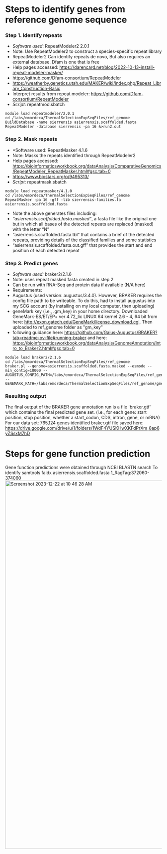 # Steps to identify genes from reference genome sequence 

### Step 1. Identify repeats
- *Software used*: RepeatModeler2 2.0.1
- Note: Use RepeatModeler2 to construct a species-specific repeat library 
- RepeatModeler2 Can identify repeats de novo, But also requires an external database. Dfam is one that is free
- Help pages accessed: https://darencard.net/blog/2022-10-13-install-repeat-modeler-masker/
- https://github.com/Dfam-consortium/RepeatModeler
- https://weatherby.genetics.utah.edu/MAKER/wiki/index.php/Repeat_Library_Construction-Basic
- Interpret results from repeat modeler: https://github.com/Dfam-consortium/RepeatModeler
- *Script*: repeatmod.sbatch

```
module load repeatmodeler/2.0.1
cd /labs/emordeca/ThermalSelectionExpSeqFiles/ref_genome
BuildDatabase -name sierrensis asierrensis.scaffolded.fasta
RepeatModeler -database sierrensis -pa 16 &>run2.out
```


### Step 2. Mask repeats
- *Software used: RepeatMasker 4.1.6
- Note: Masks the repeats identified through RepeatModeler2
- Help pages accessed: https://bioinformaticsworkbook.org/dataAnalysis/ComparativeGenomics/RepeatModeler_RepeatMasker.html#gsc.tab=0
- https://www.biostars.org/p/9495313/ 
- *Script*: repeatmask.sbatch
  
```
module load repeatmasker/4.1.0
cd /labs/emordeca/ThermalSelectionExpSeqFiles/ref_genome
RepeatMasker -pa 16 -gff -lib sierrensis-families.fa asierrensis.scaffolded.fasta
```

- Note the above generates files including:
- *“asierrensis.scaffolded.fasta.masked”*, a fasta file like the original one but in which all bases of the detected repeats are replaced (masked) with the letter “N”  
- “asierrensis.scaffolded.fasta.tbl” that contains a brief of the detected repeats, providing details of the classified families and some statistics
- “asierrensis.scaffolded.fasta.out.gff” that provides the start and end position of each detected repeat

### Step 3. Predict genes
- *Software used:* braker2/2.1.6
- Note: uses repeat masked fasta created in step 2
- Can be run with RNA-Seq and protein data if available (N/A here)
- Requirements:
- Augustus (used version: augustus/3.4.0). However, BRAKER requires the config file path to be writeable. To do this, had to install augustus into my SCG account (by installing on my local computer, then uploading)
- geneMark key (i.e., .gm_key) in your home directory. Downloaded GeneMark-ES/ET/EP+ ver 4.72_lic  LINUX 64 kernel 2.6 - 4, 64 bit from here: http://exon.gatech.edu/GeneMark/license_download.cgi. Then uploaded to ref_genome folder as "gm_key"
- following guidance here: https://github.com/Gaius-Augustus/BRAKER?tab=readme-ov-file#running-braker and here: https://bioinformaticsworkbook.org/dataAnalysis/GenomeAnnotation/Intro_to_Braker2.html#gsc.tab=0
  
```
module load braker2/2.1.6
cd /labs/emordeca/ThermalSelectionExpSeqFiles/ref_genome
braker.pl --genome=asierrensis.scaffolded.fasta.masked --esmode --min_contig=10000 --AUGUSTUS_CONFIG_PATH=/labs/emordeca/ThermalSelectionExpSeqFiles/ref_genome/Augustus/config --GENEMARK_PATH=/labs/emordeca/ThermalSelectionExpSeqFiles/ref_genome/gmes_linux_64
```

### Resulting output ##
The final output of the BRAKER gene annotation run is a file 'braker.gtf' which contains the final predicted gene set. (i.e., for each gene: start position, stop position, whether a start_codon, CDS, intron, gene, or mRNA)
For our data set: 765,124 genes identified
braker.gtf file saved here: https://drive.google.com/drive/u/1/folders/1WdF4YUSKHwXKFdPrXm_8ap6yZSsxM7hD

# Steps for gene function prediction 
Gene function predictions were obtained through NCBI BLASTN search
To identify 
samtools faidx asierrensis.scaffolded.fasta 1_RagTag:372060-374060
<img width="1182" alt="Screenshot 2023-12-22 at 10 46 28 AM" src="https://github.com/lcouper/MosquitoThermalSelection/assets/10873177/31b649fb-dd54-41b3-b44b-c89f7511a225">
